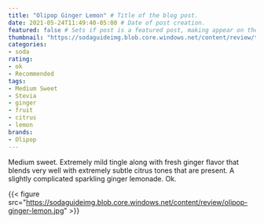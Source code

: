```yaml
---
title: "Olipop Ginger Lemon" # Title of the blog post.
date: 2021-05-24T11:49:40-05:00 # Date of post creation.
featured: false # Sets if post is a featured post, making appear on the home page side bar.
thumbnail: "https://sodaguideimg.blob.core.windows.net/content/review/thumbs/olipop-ginger-lemon.jpg" # Sets thumbnail image appearing inside card on homepage.
categories:
- soda
rating:
- ok
- Recommended
tags:
- Medium Sweet
- Stevia
- ginger
- fruit
- citrus
- lemon
brands:
- Olipop
---
```


Medium sweet. Extremely mild tingle along with fresh ginger flavor that blends very well with extremely subtle citrus tones that are present. A slightly complicated sparkling ginger lemonade. Ok.

{{< figure src="https://sodaguideimg.blob.core.windows.net/content/review/olipop-ginger-lemon.jpg" >}}
